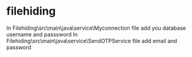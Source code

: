 # filehiding
In Filehiding\src\main\java\service\Myconnection file add you database username and passsword
In Filehiding\src\main\java\service\SendOTPService file add email and password

